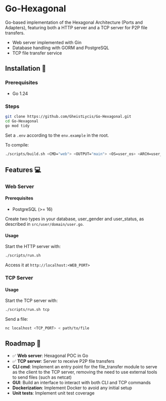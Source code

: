 # Go-Hexagonal

Go-based implementation of the Hexagonal Architecture (Ports and Adapters), featuring both a HTTP server and a TCP server for P2P file transfers.

-   Web server implemented with Gin
-   Database handling with GORM and PostgreSQL
-   TCP file transfer service

## Installation 🔧

### Prerequisites

-   Go 1.24

### Steps

```sh
git clone https://github.com/GheistLycis/Go-Hexagonal.git
cd Go-Hexagonal
go mod tidy
```

Set a `.env` according to the `env.example` in the root.

To compile:

```sh
./scripts/build.sh <CMD="web"> <OUTPUT="main"> <OS=user_os> <ARCH=user_os_arch>
```

## Features 💻

### Web Server

#### Prerequisites

-   PostgreSQL (>= 16)

Create two types in your database, user_gender and user_status, as described in `src/user/domain/user.go`.

#### Usage

Start the HTTP server with:

```sh
./scripts/run.sh
```

Access it at `http://localhost:<WEB_PORT>`

### TCP Server

#### Usage

Start the TCP server with:

```sh
./scripts/run.sh tcp
```

Send a file:

```sh
nc localhost <TCP_PORT> < path/to/file
```

## Roadmap 🚀

-   ✅ **Web server**: Hexagonal POC in Go
-   ✅ **TCP server**: Server to receive P2P file transfers
-   **CLI cmd**: Implement an entry point for the file_transfer module to serve as the client to the TCP server, removing the need to use external tools to send files (such as netcat)
-   **GUI**: Build an interface to interact with both CLI and TCP commands
-   **Dockerization**: Implement Docker to avoid any initial setup
-   **Unit tests**: Implement unit test coverage
